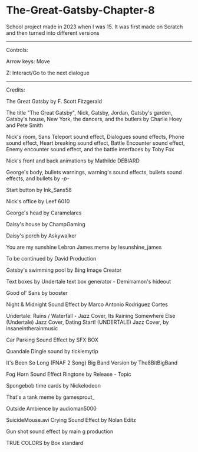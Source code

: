 # The-Great-Gatsby-Chapter-8
School project made in 2023 when I was 15. It was first made on Scratch and then turned into different versions

--------------------------------------------------------------------------------------

Controls:

Arrow keys: Move

Z: Interact/Go to the next dialogue

--------------------------------------------------------------------------------------

Credits:

The Great Gatsby by F. Scott Fitzgerald

The title "The Great Gatsby", Nick, Gatsby, Jordan, Gatsby's garden, Gatsby's house, New York, the dancers, and the butlers by Charlie Hoey and Pete Smith

Nick's room, Sans Teleport sound effect, Dialogues sound effects, Phone sound effect, Heart breaking sound effect, Battle Encounter sound effect, Enemy encounter sound effect, and the battle interfaces by Toby Fox

Nick's front and back animations by Mathilde DEBIARD

George's body, bullets warnings, warning's sound effects, bullets sound effects, and bullets by _-p-_

Start button by Ink_Sans58

Nick's office by Leef 6010

George's head by Caramelares

Daisy's house by ChampGaming

Daisy's porch by Askywalker

You are my sunshine Lebron James meme by lesunshine_james

To be continued by David Production

Gatsby's swimming pool by Bing Image Creator

Text boxes by Undertale text box generator - Demirramon's hideout

Good ol' Sans by booster

Night & Midnight Sound Effect by Marco Antonio Rodriguez Cortes

Undertale: Ruins / Waterfall - Jazz Cover, Its Raining Somewhere Else (Undertale) Jazz Cover, Dating Start! (UNDERTALE) Jazz Cover, by insaneintherainmusic

Car Parking Sound Effect by SFX BOX

Quandale Dingle sound by ticklemytip

It's Been So Long (FNAF 2 Song) Big Band Version by The8BitBigBand

Fog Horn Sound Effect Ringtone by Release - Topic

Spongebob time cards by Nickelodeon

That's a tank meme by gamesprout_

Outside Ambience by audioman5000

SuicideMouse.avi Crying Sound Effect by Nolan Editz

Gun shot sound effect by main g production

TRUE COLORS by Box standard
